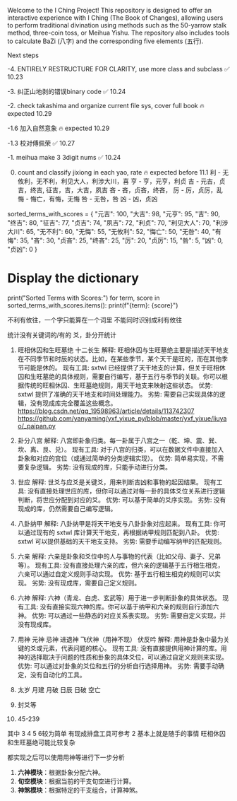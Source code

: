Welcome to the I Ching Project! This repository is designed to offer an interactive experience with I Ching (The Book of Changes), 
allowing users to perform traditional divination using methods such as the 50-yarrow stalk method, three-coin toss, or Meihua Yishu. 
The repository also includes tools to calculate BaZi (八字) and the corresponding five elements (五行).


Next steps

-4. ENTIRELY RESTRUCTURE FOR CLARITY, use more class and subclass ✅ 10.23

-3. 纠正山地剥的错误binary code ✅ 10.24

-2. check takashima and organize current file sys, cover full book 🔥 expected 10.29

-1.6 加入自然意象 🔥 expected 10.29

-1.3 校对傅佩荣 ✅ 10.27

-1. meihua make 3 3digit nums ✅ 10.24

0. count and classify jixiong in each yao, rate 🔥 expected before 11.1
利 - 无攸利，无不利，利见大人，利涉大川，喜
亨 - 亨，元亨，利贞
吉 - 元吉，贞吉，终吉, 征吉，吉，大吉，夙吉
吝 - 吝，贞吝，终吝，
厉 - 厉，贞厉，乱
悔 - 悔亡，有悔，无悔
咎 - 无咎，咎
凶 - 凶，贞凶

sorted_terms_with_scores = {
    "元吉": 100,
    "大吉": 98,
    "元亨": 95,
    "吉": 90,
    "终吉": 80,
    "征吉": 77,
    "贞吉": 74,
    "夙吉": 72,
    "利贞": 70,
    "利见大人": 70,
    "利涉大川": 65,
    "无不利": 60,
    "无悔": 55,
    "无攸利": 52,
    "悔亡": 50,
    "无咎": 40,
    "有悔": 35,
    "吝": 30,
    "贞吝": 25,
    "终吝": 25,
    "厉": 20,
    "贞厉": 15,
    "咎": 5,
    "凶": 0,
    "贞凶": 0
}

# Display the dictionary
print("Sorted Terms with Scores:")
for term, score in sorted_terms_with_scores.items():
    print(f"{term}: {score}")


不利有攸往，一个字只能算在一个词里
不能同时识别成利有攸往

统计没有关键词的/有的
爻，卦分开统计



1. 旺相休囚和生旺墓绝 十二长生
解释: 旺相休囚与生旺墓绝主要是描述天干地支在不同季节和时辰的状态。比如，在某些季节，某个天干是旺的，而在其他季节可能是休的。
现有工具: sxtwl 已经提供了天干地支的计算，但关于旺相休囚和生旺墓绝的具体规则，需要自行编写，基于五行与季节的关联。你可以根据传统的旺相休囚、生旺墓绝规则，用天干地支来映射这些状态。
优势: sxtwl 提供了准确的天干地支和时间处理能力。
劣势: 需要自己实现具体的逻辑，没有现成库完全覆盖这些概念。
https://blog.csdn.net/qq_19598963/article/details/113742307
https://github.com/yanyaming/yxf_yixue_py/blob/master/yxf_yixue/liuyao/_paipan.py

2. 卦分八宫
解释: 八宫即卦象归类。每一卦属于八宫之一（乾、坤、震、巽、坎、离、艮、兑）。
现有工具: 对于八宫的归类，可以在数据文件中直接加入卦象和对应的宫位（或通过简单的分类逻辑实现）。
优势: 简单易实现，不需要复杂逻辑。
劣势: 没有现成的库，只能手动进行分类。

3. 世应
解释: 世爻与应爻是关键爻，用来判断吉凶和事物的起因结果。
现有工具: 没有直接处理世应的库，但你可以通过对每一卦的具体爻位关系进行逻辑判断，将世应分配到对应的爻。
优势: 可以基于简单的爻序实现。
劣势: 没有现成的库，仍然需要自己编写逻辑。

4. 八卦纳甲
解释: 八卦纳甲是将天干地支与八卦卦象对应起来。
现有工具: 你可以通过现有的 sxtwl 库计算天干地支，再根据纳甲规则匹配到八卦。
优势: sxtwl 可以提供基础的天干地支支持。
劣势: 需要手动编写纳甲的匹配规则。

5. 六亲
解释: 六亲是卦象和爻位中的人与事物的代表（比如父母、妻子、兄弟等）。
现有工具: 没有直接处理六亲的库，但六亲的逻辑基于五行相生相克，六亲可以通过自定义规则手动实现。
优势: 基于五行相生相克的规则可以实现。
劣势: 没有现成库，需要自己定义规则。

6. 六神
解释: 六神（青龙、白虎、玄武等）用于进一步判断卦象的具体状态。
现有工具: 没有直接实现六神的库。你可以基于纳甲和六亲的规则自行添加六神。
优势: 可以通过一些静态的对应关系表实现。
劣势: 需要自定义实现，并没有现成库。

7. 用神 元神 忌神 进退神 飞伏神（用神不现） 伏反吟
解释: 用神是卦象中最为关键的爻或元素，代表问题的核心。
现有工具: 没有直接提供用神计算的库。用神的选择取决于问题的性质和卦象的具体爻位，可以通过自定义规则来实现。
优势: 可以通过对卦象的爻位和五行的分析自行选择用神。
劣势: 需要手动确定，没有自动化的工具。

8. 太岁 月建 月破 日辰 日破 空亡
9. 封爻等
10. 45-239

其中 3 4 5 6较为简单 有现成排盘工具可参考
2 基本上就是随手的事情
旺相休囚和生旺墓绝可能比较复杂

都实现之后可以使用用神等进行下一步分析

1. **六神模块**：根据卦象分配六神。
2. **旬空模块**：根据当前的干支旬空进行计算。
3. **神煞模块**：根据特定的干支组合，计算神煞。